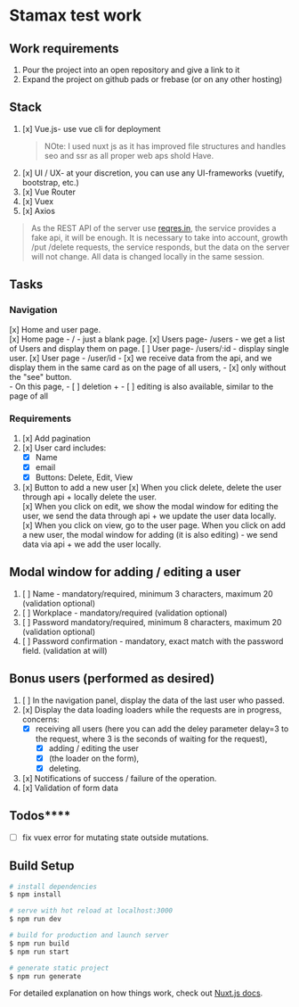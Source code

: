 # Stamax test work

## Work requirements

1. Pour the project into an open repository and give a link to it
2. Expand the project on github pads or frebase (or on any other hosting)

## Stack

1. [x] Vue.js- use vue cli for deployment
    > NOte: I used nuxt js as it has improved file structures and handles seo and ssr as all proper web aps shold Have.
2. [x] UI / UX- at your discretion, you can use any UI-frameworks (vuetify, bootstrap, etc.)
3. [x] Vue Router
4. [x] Vuex
5. [x] Axios

> As the REST API of the server use [reqres.in](https://reqres.in), the service provides a fake api, it will be enough.  It is necessary to take into account, growth /put /delete requests, the service responds, but the data on the server will not change. All data is changed locally in the same session.

## Tasks

### Navigation

[x] Home and user page.  
[x] Home page - / - just a blank page.
[x] Users page- /users - we get a list of Users and display them on page.
[ ] User page- /users/:id - display single user.
[x] User page - /user/id
    - [x] we receive data from the  api, and we display them in the same card as on the page of all users,
    - [x] only without the "see" button.  
    - On this page,
        - [ ] deletion +
        - [ ] editing is also available, similar to the page of all

### Requirements

1. [x] Add pagination
2. [x] User card includes:
    - [x] Name
    - [x] email
    - [x] Buttons: Delete, Edit, View
3. [x] Button to add a new user
    [x] When you click delete, delete the user through api + locally delete the user.  
    [x] When you click on edit, we show the modal window for editing the user, we send the data through api + we update the user data locally.  
    [x] When you click on view, go to the user page.  When you click on add a new user, the modal window for adding (it is also editing) - we send data via api + we add the user locally.

## Modal window for adding / editing a user

1. [ ] Name - mandatory/required, minimum 3 characters, maximum 20 (validation optional)
2. [ ] Workplace - mandatory/required (validation optional)
3. [ ] Password mandatory/required, minimum 8 characters, maximum 20 (validation optional)
4. [ ] Password confirmation - mandatory, exact match with the password field. (validation at will)

## Bonus users (performed as desired)

1. [ ] In the navigation panel, display the data of the last user who passed.  
2. [x] Display the data loading loaders while the requests are in progress,
    concerns:
    - [x] receiving all users (here you can add the deley parameter delay=3 to the request, where 3 is the seconds of waiting for the request),
        - [x] adding / editing the user
        - [x] (the loader on the form),
        - [x] deleting.  
3. [x] Notifications of success / failure of the operation.  
4. [x] Validation of form data

## Todos****

- [ ] fix vuex error for mutating state outside mutations.

## Build Setup

```bash
# install dependencies
$ npm install

# serve with hot reload at localhost:3000
$ npm run dev

# build for production and launch server
$ npm run build
$ npm run start

# generate static project
$ npm run generate
```

For detailed explanation on how things work, check out [Nuxt.js docs](https://nuxtjs.org).
